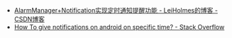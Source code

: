 
- [AlarmManager+Notification实现定时通知提醒功能 - LeiHolmes的博客 - CSDN博客](https://blog.csdn.net/LeiHolmes/article/details/78250624)
- [How To give notifications on android on specific time? - Stack Overflow](https://stackoverflow.com/questions/34517520/how-to-give-notifications-on-android-on-specific-time)